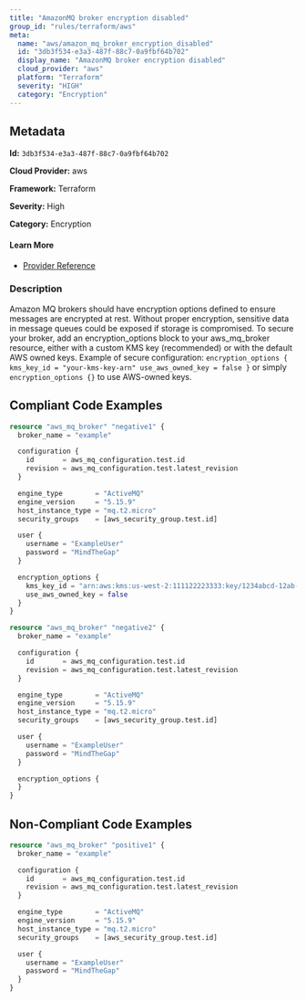 ```yaml
---
title: "AmazonMQ broker encryption disabled"
group_id: "rules/terraform/aws"
meta:
  name: "aws/amazon_mq_broker_encryption_disabled"
  id: "3db3f534-e3a3-487f-88c7-0a9fbf64b702"
  display_name: "AmazonMQ broker encryption disabled"
  cloud_provider: "aws"
  platform: "Terraform"
  severity: "HIGH"
  category: "Encryption"
---
```

## Metadata

**Id:** `3db3f534-e3a3-487f-88c7-0a9fbf64b702`

**Cloud Provider:** aws

**Framework:** Terraform

**Severity:** High

**Category:** Encryption

#### Learn More

 - [Provider Reference](https://registry.terraform.io/providers/hashicorp/aws/latest/docs/resources/mq_broker)

### Description

 Amazon MQ brokers should have encryption options defined to ensure messages are encrypted at rest. Without proper encryption, sensitive data in message queues could be exposed if storage is compromised. To secure your broker, add an encryption_options block to your aws_mq_broker resource, either with a custom KMS key (recommended) or with the default AWS owned keys. Example of secure configuration: `encryption_options { kms_key_id = "your-kms-key-arn" use_aws_owned_key = false }` or simply `encryption_options {}` to use AWS-owned keys.


## Compliant Code Examples
```terraform
resource "aws_mq_broker" "negative1" {
  broker_name = "example"

  configuration {
    id       = aws_mq_configuration.test.id
    revision = aws_mq_configuration.test.latest_revision
  }

  engine_type        = "ActiveMQ"
  engine_version     = "5.15.9"
  host_instance_type = "mq.t2.micro"
  security_groups    = [aws_security_group.test.id]

  user {
    username = "ExampleUser"
    password = "MindTheGap"
  }

  encryption_options {
    kms_key_id = "arn:aws:kms:us-west-2:111122223333:key/1234abcd-12ab-34cd-56ef-1234567890ab"
    use_aws_owned_key = false
  }
}

resource "aws_mq_broker" "negative2" {
  broker_name = "example"

  configuration {
    id       = aws_mq_configuration.test.id
    revision = aws_mq_configuration.test.latest_revision
  }

  engine_type        = "ActiveMQ"
  engine_version     = "5.15.9"
  host_instance_type = "mq.t2.micro"
  security_groups    = [aws_security_group.test.id]

  user {
    username = "ExampleUser"
    password = "MindTheGap"
  }

  encryption_options {
  }
}

```
## Non-Compliant Code Examples
```terraform
resource "aws_mq_broker" "positive1" {
  broker_name = "example"

  configuration {
    id       = aws_mq_configuration.test.id
    revision = aws_mq_configuration.test.latest_revision
  }

  engine_type        = "ActiveMQ"
  engine_version     = "5.15.9"
  host_instance_type = "mq.t2.micro"
  security_groups    = [aws_security_group.test.id]

  user {
    username = "ExampleUser"
    password = "MindTheGap"
  }
}

```